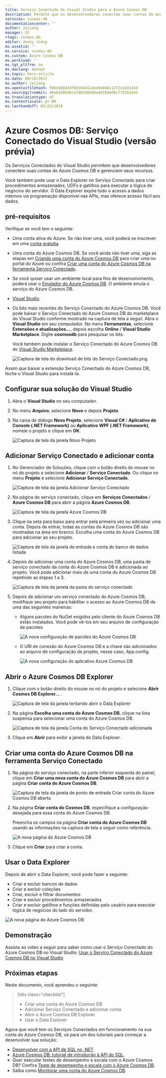 ```yaml
---
title: Serviço Conectado do Visual Studio para o Azure Cosmos DB
description: Permite que os desenvolvedores conectem suas contas do Azure Cosmos DB facilmente e gerenciem recursos por meio dos Serviços Conectados do Visual Studio
services: cosmos-db
documentationcenter: ''
author: jejiang
manager: DJ
+tags: cosmos-db
editor: Jenny Jiang
ms.assetid: ''
ms.service: cosmos-db
ms.custom: Azure Cosmos DB
ms.workload: ''
ms.tgt_pltfrm: na
ms.devlang: dotnet
ms.topic: hero-article
ms.date: 09/19/2017
ms.author: jejiang
ms.openlocfilehash: 93be368d34f02e64d11abe9a04b11272ce18124d
ms.sourcegitcommit: 48ab1b6526ce290316b9da4d18de00c77526a541
ms.translationtype: HT
ms.contentlocale: pt-BR
ms.lasthandoff: 03/23/2018
---
```

# <a name="azure-cosmos-db-visual-studio-connected-service-preview"></a>Azure Cosmos DB: Serviço Conectado do Visual Studio (versão prévia)

Os Serviços Conectados do Visual Studio permitem que desenvolvedores conectem suas contas do Azure Cosmos DB e gerenciem seus recursos.

Você também pode usar o Data Explorer no Serviço Conectado para criar procedimentos armazenados, UDFs e gatilhos para executar a lógica de negócios do servidor. O Data Explorer expõe todo o acesso a dados internos via programação disponível nas APIs, mas oferece acesso fácil aos dados.

## <a name="prerequisites"></a>pré-requisitos

Verifique se você tem o seguinte:

* Uma conta ativa do Azure. Se não tiver uma, você poderá se inscrever em uma [conta gratuita](https://azure.microsoft.com/free/). 
* Uma conta do Azure Cosmos DB. Se você ainda não tiver uma, siga as etapas em [Criando uma conta do Azure Cosmos DB](create-sql-api-dotnet.md) para criar uma no portal do Azure ou confira [Criar uma conta do Azure Cosmos DB na ferramenta Serviço Conectado](#Create-an-Azure-Cosmo-DB-account-in-Connected-Service-tool). 
* Se você quiser usar um ambiente local para fins de desenvolvimento, poderá usar o [Emulador do Azure Cosmos DB](local-emulator.md). O ambiente emula o serviço do Azure Cosmos DB.
* [Visual Studio](http://www.visualstudio.com/).
* Os bits mais recentes do Serviço Conectado do Azure Cosmos DB. Você pode baixar o Serviço Conectado do Azure Cosmos DB do marketplace do Visual Studio conforme mostrado na captura de tela a seguir. Abra o **Visual Studio** em seu computador. No menu **Ferramentas**, selecione **Extensões e atualizações...**, depois escolha **Online** / **Visual Studio Marketplace**. Digite **cosmosdb** para pesquisar os bits.

    Você também pode instalar o Serviço Conectado do Azure Cosmos DB do [Visual Studio Marketplace](https://go.microsoft.com/fwlink/?linkid=858709).

    ![Captura de tela do download de bits do Serviço Conectado.png](./media/connected-service/connected-service-downloadbits.png) 

Assim que baixar a extensão Serviço Conectado do Azure Cosmos DB, feche o Visual Studio para instalá-la.

## <a id="SetupVS"></a>Configurar sua solução do Visual Studio
1. Abra o **Visual Studio** no seu computador.
2. No menu **Arquivo**, selecione **Novo** e depois **Projeto**.
3. Na caixa de diálogo **Novo Projeto**, selecione **Visual C#** / **Aplicativo de Console (.NET Framework)** ou **Aplicativo WPF (.NET Framework)**, nomeie o projeto e clique em **OK**.

    ![Captura de tela da janela Novo Projeto](./media/connected-service/connected-service-new-project.png)
    
## <a name="add-connected-service-and-add-account"></a>Adicionar Serviço Conectado e adicionar conta
1. No Gerenciador de Soluções, clique com o botão direito do mouse no nó do projeto e selecione **Adicionar** / **Serviço Conectado**. Ou clique no menu **Projeto** e selecione **Adicionar Serviço Conectado**.

    ![Captura de tela da janela Adicionar Serviço Conectado](./media/connected-service/connected-service-add-connectedservice-rightclick.png)
2. Na página do serviço conectado, clique em **Serviços Conectados** / **Azure Cosmos DB** para abrir a página **Azure Cosmos DB**.

    ![Captura de tela da janela Azure Cosmos DB](./media/connected-service/connected-service-choose-azure-cosmosdb.png)
3. Clique na seta para baixo para entrar pela primeira vez ou adicionar uma conta. Depois de entrar, todas as contas do Azure Cosmos DB são mostradas na área em branco. Escolha uma conta do Azure Cosmos DB para adicionar ao seu projeto.

    ![Captura de tela da janela de entrada e conta do banco de dados listada](./media/connected-service/connected-service-add-db-account.png)
4. Depois de adicionar uma conta do Azure Cosmos DB, uma pasta de serviço conectado da conta do Azure Cosmos DB é adicionada ao projeto. Você pode adicionar mais de uma conta do Azure Cosmos DB repetindo as etapas 1 a 3.

    ![Captura de tela da janela da pasta do serviço conectado](./media/connected-service/connected-service-add-connectedservice-folder.png)

5. Depois de adicionar um serviço conectado do Azure Cosmos DB, modifique seu projeto para habilitar o acesso ao Azure Cosmos DB de uma das seguintes maneiras:

    * Alguns pacotes do NuGet exigidos pelo cliente do Azure Cosmos DB estão instalados. Você pode vê-los em seu arquivo de configuração de pacotes. 

        ![A nova configuração de pacotes do Azure Cosmos DB](./media/connected-service/connected-service-packages-config.png)   
    
    * O URI de conexão do Azure Cosmos DB e a chave são adicionados ao arquivo de configuração de projeto, nesse caso, App.config. 

        ![A nova configuração do aplicativo Azure Cosmos DB](./media/connected-service/connected-service-app-config.png) 

## <a name="open-azure-cosmos-db-explorer"></a>Abrir o Azure Cosmos DB Explorer
1. Clique com o botão direito do mouse no nó do projeto e selecione **Abrir Cosmos DB Explorer...** .

    ![Captura de tela da janela tentando abrir o Data Explorer](./media/connected-service/connected-service-right-click-open-data-exporer.png)
2. Na página **Escolha uma conta do Azure Cosmos DB**, clique na lista suspensa para selecionar uma conta do Azure Cosmos DB.

    ![Captura de tela da janela Conta do Serviço Conectado adicionada](./media/connected-service/connected-service-open-explorer.png)
3. Clique em **Abrir** para exibir a janela do Data Explorer.

## <a id="Create-an-Azure-Cosmo-DB-account-in-Connected-Service-tool"></a>Criar uma conta do Azure Cosmos DB na ferramenta Serviço Conectado
1. Na página do serviço conectado, na parte inferior esquerda do painel, clique em **Criar uma nova conta do Azure Cosmos DB** para abrir a página **Criar conta do Azure Cosmos DB**.

    ![Captura de tela da janela de ponto de entrada Criar conta do Azure Cosmos DB aberta](./media/connected-service/connected-service-click-new-db-account.png)
2. Na página **Criar conta do Cosmos DB**, especifique a configuração desejada para essa conta do Azure Cosmos DB.

    Preencha os campos na página **Criar conta do Azure Cosmos DB** usando as informações na captura de tela a seguir como referência. 
 
    ![A nova página do Azure Cosmos DB](./media/connected-service/connected-service-create-new-account.png)        
3. Clique em **Criar** para criar a conta.

## <a name="use-data-explorer"></a>Usar o Data Explorer

Depois de abrir o Data Explorer, você pode fazer o seguinte:
* Criar e excluir bancos de dados
* Criar e excluir coleções
* Criar, excluir e filtrar documentos
* Criar e excluir procedimentos armazenados
* Criar e excluir gatilhos e funções definidas pelo usuário para executar lógica de negócios do lado do servidor. 

![A nova página do Azure Cosmos DB](./media/connected-service/connected-service-dataexplorerui.png)

## <a name="demo"></a>Demonstração

Assista ao vídeo a seguir para saber como usar o Serviço Conectado do Azure Cosmos DB no Visual Studio: [Usar o Serviço Conectado do Azure Cosmos DB no Visual Studio](https://go.microsoft.com/fwlink/?linkid=858711)

## <a name="next-steps"></a>Próximas etapas
Neste documento, você aprendeu o seguinte:

> [!div class="checklist"]
> * Criar uma conta do Azure Cosmos DB
> * Adicionar Serviço Conectado e adicionar conta
> * Abrir o Azure Cosmos DB Explorer
> * Usar o Data Explorer

Agora que você tem os Serviços Conectados em funcionamento na sua conta do Azure Cosmos DB, vá para um dos tutoriais para começar a desenvolver sua solução:

* [Desenvolver com a API de SQL no .NET](tutorial-develop-sql-api-dotnet.md).
* [Azure Cosmos DB: tutorial de introdução à API do SQL](sql-api-get-started.md).
* Quer executar testes de desempenho e escala com o Azure Cosmos DB? Confira [Teste de desempenho e escala com o Azure Cosmos DB](performance-testing.md).
* Saiba como [Monitorar uma conta do Azure Cosmos DB](monitor-accounts.md).

